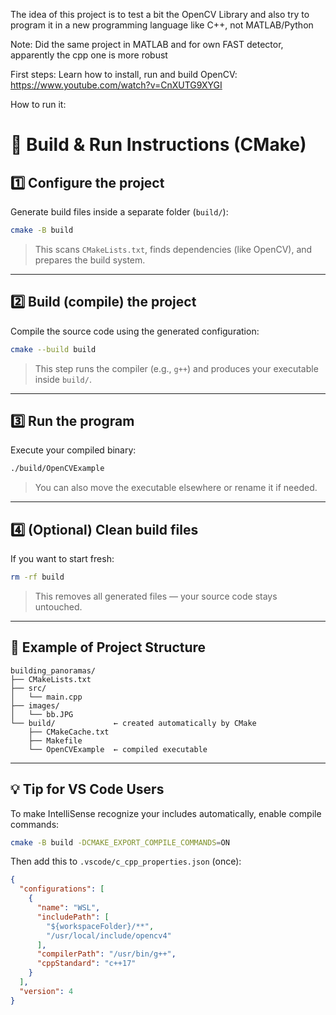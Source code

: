 The idea of this project is to test a bit the OpenCV Library and also try to program it in a new programming language like C++, not MATLAB/Python

Note: Did the same project in MATLAB and for own FAST detector, apparently the cpp one is more robust

First steps:
Learn how to install, run and build OpenCV: https://www.youtube.com/watch?v=CnXUTG9XYGI

How to run it:


# 🧠 Build & Run Instructions (CMake)

## 1️⃣ Configure the project
Generate build files inside a separate folder (`build/`):
```bash
cmake -B build
```
> This scans `CMakeLists.txt`, finds dependencies (like OpenCV), and prepares the build system.

---

## 2️⃣ Build (compile) the project
Compile the source code using the generated configuration:
```bash
cmake --build build
```
> This step runs the compiler (e.g., `g++`) and produces your executable inside `build/`.

---

## 3️⃣ Run the program
Execute your compiled binary:
```bash
./build/OpenCVExample
```
> You can also move the executable elsewhere or rename it if needed.

---

## 4️⃣ (Optional) Clean build files
If you want to start fresh:
```bash
rm -rf build
```
> This removes all generated files — your source code stays untouched.

---

## 🧩 Example of Project Structure
```
building_panoramas/
├── CMakeLists.txt
├── src/
│   └── main.cpp
├── images/
│   └── bb.JPG
└── build/             ← created automatically by CMake
    ├── CMakeCache.txt
    ├── Makefile
    └── OpenCVExample  ← compiled executable
```

---

## 💡 Tip for VS Code Users
To make IntelliSense recognize your includes automatically, enable compile commands:
```bash
cmake -B build -DCMAKE_EXPORT_COMPILE_COMMANDS=ON
```
Then add this to `.vscode/c_cpp_properties.json` (once):
```json
{
  "configurations": [
    {
      "name": "WSL",
      "includePath": [
        "${workspaceFolder}/**",
        "/usr/local/include/opencv4"
      ],
      "compilerPath": "/usr/bin/g++",
      "cppStandard": "c++17"
    }
  ],
  "version": 4
}
```
